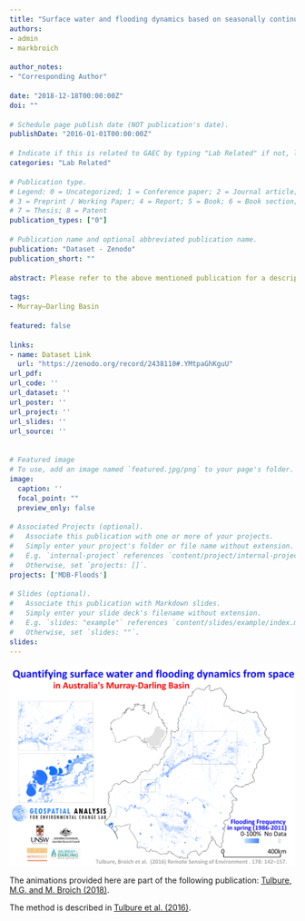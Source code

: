 ```yaml
---
title: "Surface water and flooding dynamics based on seasonally continuous Landsat data (1986-2011) in a dryland river basin (monthly, seasonally, and yearly animations)"
authors:
- admin
- markbroich

author_notes:
- "Corresponding Author"

date: "2018-12-18T00:00:00Z"
doi: ""

# Schedule page publish date (NOT publication's date).
publishDate: "2016-01-01T00:00:00Z"

# Indicate if this is related to GAEC by typing "Lab Related" if not, leave blank
categories: "Lab Related"

# Publication type.
# Legend: 0 = Uncategorized; 1 = Conference paper; 2 = Journal article;
# 3 = Preprint / Working Paper; 4 = Report; 5 = Book; 6 = Book section;
# 7 = Thesis; 8 = Patent
publication_types: ["0"]

# Publication name and optional abbreviated publication name.
publication: "Dataset - Zenodo"
publication_short: ""

abstract: Please refer to the above mentioned publication for a description of the data and interpretation of the patterns. The animations are based on statistically validated surface water and flooding extent dynamics data derived from seasonally continous Landsat TM/ETM+ and random forest models from 1986 to 2011 over Australia's Murray-Darling Basin. The overall accuracy was over 99% and producer's accuracy for water 87% +/- 3%. 

tags:
- Murray–Darling Basin

featured: false

links:
- name: Dataset Link
  url: "https://zenodo.org/record/2438110#.YMtpaGhKguU"
url_pdf: 
url_code: ''
url_dataset: ''
url_poster: ''
url_project: ''
url_slides: ''
url_source: ''


# Featured image
# To use, add an image named `featured.jpg/png` to your page's folder. 
image:
  caption: ''
  focal_point: ""
  preview_only: false

# Associated Projects (optional).
#   Associate this publication with one or more of your projects.
#   Simply enter your project's folder or file name without extension.
#   E.g. `internal-project` references `content/project/internal-project/index.md`.
#   Otherwise, set `projects: []`.
projects: ['MDB-Floods']

# Slides (optional).
#   Associate this publication with Markdown slides.
#   Simply enter your slide deck's filename without extension.
#   E.g. `slides: "example"` references `content/slides/example/index.md`.
#   Otherwise, set `slides: ""`.
slides:
---
```


![](image.gif)

The animations provided here are part of the following publication: [Tulbure, M.G. and M. Broich (2018)](https://www.sciencedirect.com/science/article/pii/S0048969718347466).

The method is described in [Tulbure et al. (2016)](https://www.sciencedirect.com/science/article/pii/S0034425716300621).
